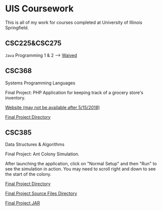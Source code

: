 UIS Coursework
==============

This is all of my work for courses completed at University of Illinois
Springfield.

CSC225&CSC275
-------------

`Java` Programming 1 & 2  --> [Waived](https://github.com/nnard1616/UoHelsinki--Java_Programming_MOOCs)

CSC368
------

Systems Programming Languages

Final Project: PHP Application for keeping track of a grocery store's inventory.

[Website (may not be available after 5/15/2018)](https://uisacad5.uis.edu/~nnard2/index.php)

[Final Project Directory](https://github.com/nnard1616/UIS/tree/master/CSC368/finalProject)

CSC385
------

Data Structures & Algorithms

Final Project:  Ant Colony Simulation.

After launching the application, click on "Normal Setup" and then "Run" to see the simulation in action.  You may need to scroll right and down to see the start of the colony.

[Final Project Directory](https://github.com/nnard1616/UIS/tree/master/CSC385/semesterProject)

[Final Project Source Files Directory](https://github.com/nnard1616/UIS/tree/master/CSC385/semesterProject/AntColonySimulation/src)

[Final Project JAR](https://github.com/nnard1616/UIS/raw/master/CSC385/semesterProject/AntColonySimulation/dist/AntColonySimulation.jar)

